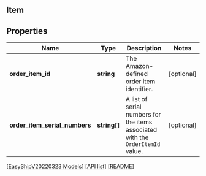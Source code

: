 ## Item

## Properties

Name | Type | Description | Notes
------------ | ------------- | ------------- | -------------
**order_item_id** | **string** | The Amazon-defined order item identifier. | [optional]
**order_item_serial_numbers** | **string[]** | A list of serial numbers for the items associated with the `OrderItemId` value. | [optional]

[[EasyShipV20220323 Models]](../) [[API list]](../../Api) [[README]](../../../README.md)
